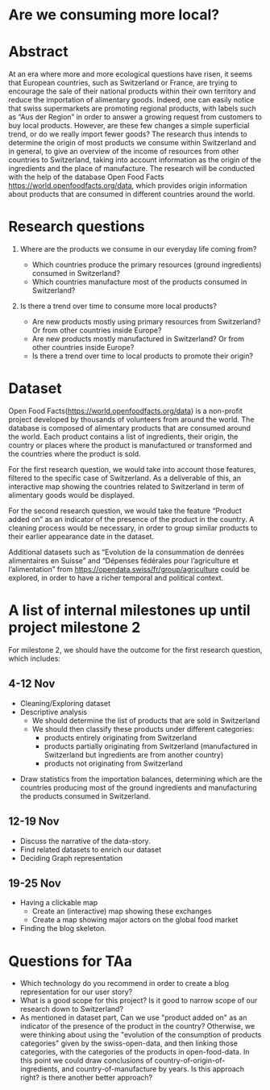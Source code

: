 # Are we consuming more local?

# Abstract
At an era where more and more ecological questions have risen, it seems that European countries, such as Switzerland or France, are trying to encourage the sale of their national products within their own territory and reduce the importation of alimentary goods. Indeed, one can easily notice that swiss supermarkets are promoting regional products, with labels such as “Aus der Region” in order to answer a growing request from customers to buy local products. However, are these few changes a simple superficial trend, or do we really import fewer goods? The research thus intends to determine the origin of most products we consume within Switzerland and in general, to give an overview of the income of resources from other countries to Switzerland, taking into account information as the origin of the ingredients and the place of manufacture. The research will be conducted with the help of the database Open Food Facts https://world.openfoodfacts.org/data, which provides origin information about products that are consumed in different countries around the world.


# Research questions
1) Where are the products we consume in our everyday life coming from?
    * Which countries produce the primary resources (ground ingredients) consumed in Switzerland?
    * Which countries manufacture most of the products consumed in Switzerland?

2) Is there a trend over time to consume more local products? 
    * Are new products mostly using primary resources from Switzerland? Or from other countries inside Europe?
    * Are new products mostly manufactured in Switzerland? Or from other countries inside Europe?
    * Is there a trend over time to local products to promote their origin?

# Dataset
Open Food Facts(https://world.openfoodfacts.org/data) is a non-profit project developed by thousands of volunteers from around the world. The database is composed of alimentary products that are consumed around the world. Each product contains a list of ingredients, their origin, the country or places where the product is manufactured or transformed and the countries where the product is sold. 

For the first research question, we would take into account those features, filtered to the specific case of Switzerland. As a deliverable of this, an interactive map showing the countries related to Switzerland in term of alimentary goods would be displayed.


For the second research question, we would take the feature  “Product added on” as an indicator of the presence of the product in the country. A cleaning process would be necessary, in order to group similar products to their earlier appearance date in the dataset. 

Additional datasets such as “Evolution de la consummation de denrées alimentaires en Suisse” and “Dépenses fédérales pour l’agriculture et l’alimentation” from https://opendata.swiss/fr/group/agriculture could be explored, in order to have a richer temporal and political context. 

# A list of internal milestones up until project milestone 2

For milestone 2, we should have the outcome for the first research question, which includes:
## 4-12 Nov
- Cleaning/Exploring dataset
- Descriptive analysis
  * We should determine the list of products that are sold in Switzerland
  * We should then classify these products under different categories:
    * products entirely originating from Switzerland
    * products partially originating from Switzerland (manufactured in Switzerland but ingredients are from another country)
    * products not originating from Switzerland
* Draw statistics from the importation balances, determining which are the countries producing most of the ground ingredients and manufacturing the products consumed in Switzerland.

## 12-19 Nov
- Discuss the narrative of the data-story.
- Find related datasets to enrich our dataset
- Deciding Graph representation

## 19-25 Nov
- Having a clickable map
    * Create an (interactive) map showing these exchanges
    * Create a map showing major actors on the global food market
- Finding the blog skeleton.

# Questions for TAa
- Which technology do you recommend in order to create a blog representation for our user story?
- What is a good scope for this project? Is it good to narrow scope of our research down to Switzerland?
- As mentioned in dataset part, Can we use "product added on" as an indicator of the presence of the product in the country? Otherwise, we were thinking about using the "evolution of the consumption of products categories" given by the swiss-open-data, and then linking those categories, with the categories of the products in open-food-data. In this point we could draw conclusions of country-of-origin-of-ingredients, and country-of-manufacture by years. Is this approach right? is there another better approach?